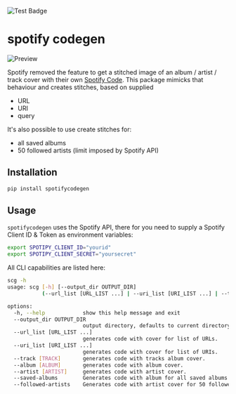 ![Test Badge](https://github.com/tilschuenemann/spotifycodegen/actions/workflows/CICD.yml/badge.svg)

# spotify codegen

![Preview](preview.png)

Spotify removed the feature to get a stitched image of an album / artist / track cover with their own [Spotify Code](https://www.spotifycodes.com/). This
package mimicks that behaviour and creates stitches, based on supplied

- URL
- URI
- query

It's also possible to use create stitches for:

- all saved albums
- 50 followed artists (limit imposed by Spotify API)

## Installation

```bash
pip install spotifycodegen
```

## Usage

`spotifycodegen` uses the Spotify API, there for you need to supply a Spotify Client ID & Token as environment variables:

```bash
export SPOTIPY_CLIENT_ID="yourid"
export SPOTIPY_CLIENT_SECRET="yoursecret"
```

All CLI capabilities are listed here:

```bash
scg -h
usage: scg [-h] [--output_dir OUTPUT_DIR]
           (--url_list [URL_LIST ...] | --uri_list [URI_LIST ...] | --track [TRACK] | --album [ALBUM] | --artist [ARTIST] | --saved-albums | --followed-artists)

options:
  -h, --help            show this help message and exit
  --output_dir OUTPUT_DIR
                        output directory, defaults to current directory.
  --url_list [URL_LIST ...]
                        generates code with cover for list of URLs.
  --uri_list [URI_LIST ...]
                        generates code with cover for list of URIs.
  --track [TRACK]       generates code with tracks album cover.
  --album [ALBUM]       generates code with album cover.
  --artist [ARTIST]     generates code with artist cover.
  --saved-albums        Generates code with album for all saved albums. Requires OAuth login.
  --followed-artists    Generates code with artist cover for 50 followed artists. Requires OAuth login.
```
